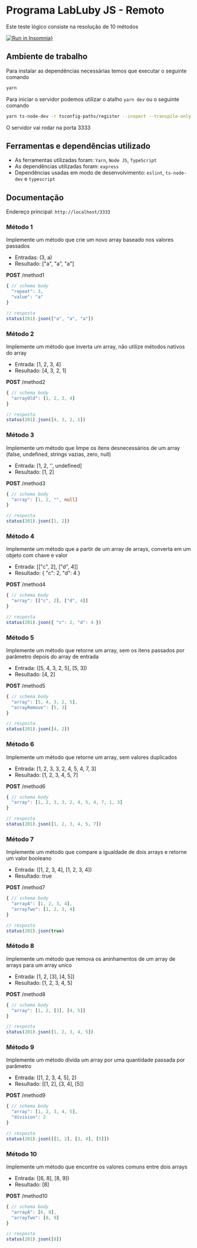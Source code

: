 # Programa LabLuby JS - Remoto
Este teste lógico consiste na resolução de 10 métodos

[![Run in Insomnia}](https://insomnia.rest/images/run.svg)](https://insomnia.rest/run/?label=LabLuby%20Teste%20L%C3%B3gico&uri=https%3A%2F%2Fraw.githubusercontent.com%2Fdeibsoncogo%2FLabLubyTesteLogico%2Fmaster%2Fsrc%2Fassets%2FInsomniaLabLubyTesteLogico.json%3Ftoken%3DGHSAT0AAAAAABO7EHOY3PO3DFKFUUIHNG2UYPRLNEQ)

## Ambiente de trabalho
Para instalar as dependências necessárias temos que executar o seguinte comando
```bash
yarn
```

Para iniciar o servidor podemos utilizar o atalho `yarn dev` ou o seguinte comando
```bash
yarn ts-node-dev -r tsconfig-paths/register --inspect --transpile-only --respawn --ignore-watch node_modules src/index.ts
```

O servidor vai rodar na porta 3333

## Ferramentas e dependências utilizado
  * As ferramentas utilizadas foram: `Yarn`, `Node JS`, `TypeScript`
  * As dependências utilizadas foram: `express`
  * Dependências usadas em modo de desenvolvimento: `eslint`, `ts-node-dev` e `typescript`

## Documentação
Endereço principal: `http://localhost/3333`

### Método 1
Implemente um método que crie um novo array baseado nos valores passados
  * Entradas: (3, a)
  * Resultado: ["a", "a", "a"]

**POST** /method1
```ts
{ // schema body
  "repeat": 3,
  "value": "a"
}

// resposta
status(201).json(["a", "a", "a"])
```

### Método 2
Implemente um método que inverta um array, não utilize métodos nativos do array
  * Entrada: [1, 2, 3, 4]
  * Resultado: [4, 3, 2, 1]

**POST** /method2
```ts
{ // schema body
  "arrayOld": [1, 2, 3, 4]
}

// resposta
status(201).json([4, 3, 2, 1])
```

### Método 3
Implemente um método que limpe os itens desnecessários de um array (false, undefined, strings vazias, zero, null)
  * Entrada: [1, 2, '', undefined]
  * Resultado: [1, 2]

**POST** /method3
```ts
{ // schema body
  "array": [1, 2, "", null]
}

// resposta
status(201).json([1, 2])
```

### Método 4
Implemente um método que a partir de um array de arrays, converta em um objeto com chave e valor
  * Entrada: [["c", 2], ["d", 4]]
  * Resultado: { "c": 2, "d": 4 }

**POST** /method4
```ts
{ // schema body
  "array": [["c", 2], ["d", 4]]
}

// resposta
status(201).json({ "c": 2, "d": 4 })
```

### Método 5
Implemente um método que retorne um array, sem os itens passados por parâmetro depois do array de entrada
  * Entrada: ([5, 4, 3, 2, 5], [5, 3])
  * Resultado: [4, 2]

**POST** /method5
```ts
{ // schema body
  "array": [5, 4, 3, 2, 5],
  "arrayRemove": [5, 3]
}

// resposta
status(201).json([4, 2])
```

### Método 6
Implemente um método que retorne um array, sem valores duplicados
  * Entrada: [1, 2, 3, 3, 2, 4, 5, 4, 7, 3]
  * Resultado: [1, 2, 3, 4, 5, 7]

**POST** /method6
```ts
{ // schema body
  "array": [1, 2, 3, 3, 2, 4, 5, 4, 7, 1, 3]
}

// resposta
status(201).json([1, 2, 3, 4, 5, 7])
```

### Método 7
Implemente um método que compare a igualdade de dois arrays e retorne um valor booleano
  * Entrada: ([1, 2, 3, 4], [1, 2, 3, 4])
  * Resultado: true

**POST** /method7
```ts
{ // schema body
  "arrayA": [1, 2, 3, 4],
  "arrayTwo": [1, 2, 3, 4]
}

// resposta
status(201).json(true)
```

### Método 8
Implemente um método que remova os aninhamentos de um array de arrays para um array unico
  * Entrada: [1, 2, [3], [4, 5]]
  * Resultado: [1, 2, 3, 4, 5]

**POST** /method8
```ts
{ // schema body
  "array": [1, 2, [3], [4, 5]]
}

// resposta
status(201).json([1, 2, 3, 4, 5])
```

### Método 9
Implemente um método divida um array por uma quantidade passada por parâmetro
  * Entrada: ([1, 2, 3, 4, 5], 2)
  * Resultado: [[1, 2], [3, 4], [5]]

**POST** /method9
```ts
{ // schema body
  "array": [1, 2, 3, 4, 5],
  "division": 2
}

// resposta
status(201).json([[1, 2], [3, 4], [5]])
```

### Método 10
Implemente um método que encontre os valores comuns entre dois arrays
  * Entrada: ([6, 8], [8, 9])
  * Resultado: [8]

**POST** /method10
```ts
{ // schema body
  "arrayA": [6, 8],
  "arrayTwo": [8, 9]
}

// resposta
status(201).json([8])
```
